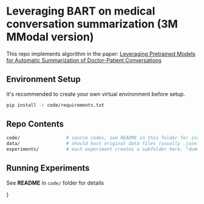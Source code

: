 # Leveraging BART on medical conversation summarization (3M MModal version)
This repo implements algorithm in the paper: [Leveraging Pretrained Models for Automatic Summarization of Doctor-Patient Conversations](https://aclanthology.org/2021.findings-emnlp.313/)


## Environment Setup
It's recommended to create your own virtual environment before setup.
```bash
pip install -r code/requirements.txt
```


## Repo Contents
```bash
code/                 # source codes, see README in this folder for instructions on running the experiments
data/                 # should host original data files (usually .jsonl format), "dummy.jsonl" included as an example
experiments/          # each experiment creates a subfolder here. "dummy/" folder shows example files that can be present
```

## Running Experiments
See **README** in `code/` folder for details


}
```

